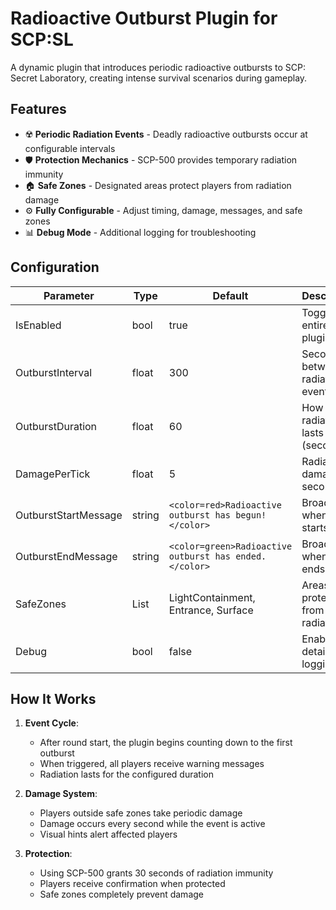 # Radioactive Outburst Plugin for SCP:SL

A dynamic plugin that introduces periodic radioactive outbursts to SCP: Secret Laboratory, creating intense survival scenarios during gameplay.

## Features

- ☢️ **Periodic Radiation Events** - Deadly radioactive outbursts occur at configurable intervals
- 🛡️ **Protection Mechanics** - SCP-500 provides temporary radiation immunity
- 🏠 **Safe Zones** - Designated areas protect players from radiation damage
- ⚙️ **Fully Configurable** - Adjust timing, damage, messages, and safe zones
- 📊 **Debug Mode** - Additional logging for troubleshooting

## Configuration

| Parameter | Type | Default | Description |
|-----------|------|---------|-------------|
| IsEnabled | bool | true | Toggles the entire plugin |
| OutburstInterval | float | 300 | Seconds between radiation events |
| OutburstDuration | float | 60 | How long radiation lasts (seconds) |
| DamagePerTick | float | 5 | Radiation damage per second |
| OutburstStartMessage | string | `<color=red>Radioactive outburst has begun!</color>` | Broadcast when event starts |
| OutburstEndMessage | string | `<color=green>Radioactive outburst has ended.</color>` | Broadcast when event ends |
| SafeZones | List<ZoneType> | LightContainment, Entrance, Surface | Areas protected from radiation |
| Debug | bool | false | Enable detailed logging |

## How It Works

1. **Event Cycle**:
   - After round start, the plugin begins counting down to the first outburst
   - When triggered, all players receive warning messages
   - Radiation lasts for the configured duration

2. **Damage System**:
   - Players outside safe zones take periodic damage
   - Damage occurs every second while the event is active
   - Visual hints alert affected players

3. **Protection**:
   - Using SCP-500 grants 30 seconds of radiation immunity
   - Players receive confirmation when protected
   - Safe zones completely prevent damage
